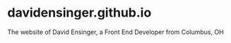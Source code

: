 davidensinger.github.io
========================

The website of David Ensinger, a Front End Developer from Columbus, OH